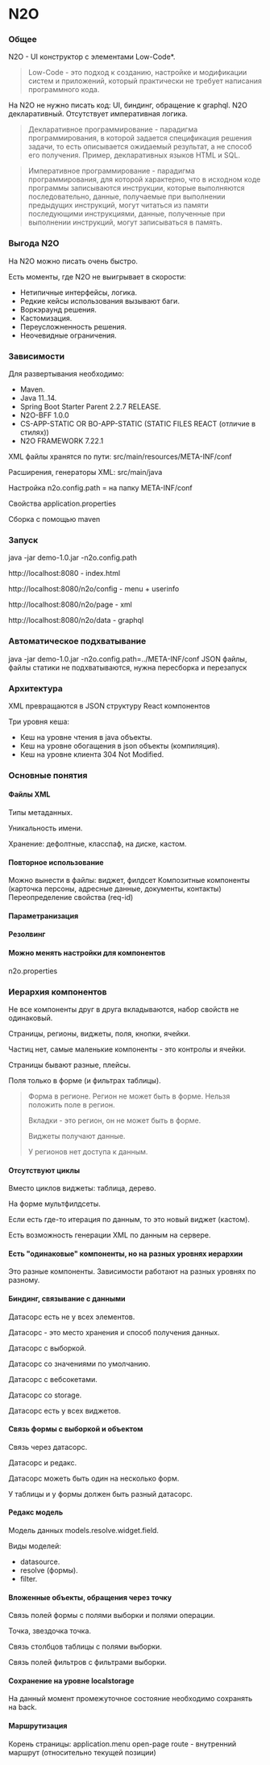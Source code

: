 # N2O

### Общее

N2O - UI конструктор с элементами Low-Code*.

> Low-Code - это подход к созданию, настройке и модификации систем и приложений, который практически не требует написания
программного кода.

На N2O не нужно писать код: UI, биндинг, обращение к graphql.
N2O декларативный. Отсутствует императивная логика.

> Декларативное программирование - парадигма программирования, в которой задается спецификация решения задачи, то есть
> описывается ожидаемый результат, а не способ его получения. Пример, декларативных языков HTML и SQL.

> Императивное программирование - парадигма программирования, для которой характерно, что в исходном коде программы
> записываются инструкции, которые выполняются последовательно, данные, получаемые при выполнении предыдущих инструкций,
> могут читаться из памяти последующими инструкциями, данные, полученные при выполнении инструкций, могут записываться 
> в память.

### Выгода N2O

На N2O можно писать очень быстро.

Есть моменты, где N2O не выигрывает в скорости:
* Нетипичные интерфейсы, логика.
* Редкие кейсы использования вызывают баги.
* Воркэраунд решения.
* Кастомизация.
* Переусложненность решения.
* Неочевидные ограничения.

### Зависимости

Для развертывания необходимо:
* Maven.
* Java 11..14.
* Spring Boot Starter Parent 2.2.7 RELEASE.
* N2O-BFF 1.0.0
* CS-APP-STATIC OR BO-APP-STATIC (STATIC FILES REACT (отличие в стилях))
* N2O FRAMEWORK 7.22.1

XML файлы хранятся по пути: src/main/resources/META-INF/conf

Расширения, генераторы XML: src/main/java

Настройка n2o.config.path = на папку META-INF/conf

Свойства application.properties

Сборка с помощью maven

### Запуск

java -jar demo-1.0.jar -n2o.config.path

http://localhost:8080 - index.html

http://localhost:8080/n2o/config - menu + userinfo

http://localhost:8080/n2o/page - xml

http://localhost:8080/n2o/data - graphql

### Автоматическое подхватывание

java -jar demo-1.0.jar -n2o.config.path=../META-INF/conf
JSON файлы, файлы статики не подхватываются, нужна пересборка и перезапуск

### Архитектура

XML превращаются в JSON структуру React компонентов

Три уровня кеша:
* Кеш на уровне чтения в java объекты.
* Кеш на уровне обогащения в json объекты (компиляция).
* Кеш на уровне клиента 304 Not Modified.

### Основные понятия

#### Файлы XML

Типы метаданных.

Уникальность имени.

Хранение: дефолтные, класспаф, на диске, кастом.

#### Повторное использование

Можно вынести в файлы: виджет, филдсет
Композитные компоненты (карточка персоны, адресные данные, документы, контакты)
Переопределение свойства (req-id)

#### Параметранизация

#### Резолвинг

#### Можно менять настройки для компонентов

n2o.properties

### Иерархия компонентов

Не все компоненты друг в друга вкладываются, набор свойств не одинаковый.

Страницы, регионы, виджеты, поля, кнопки, ячейки.

Частиц нет, самые маленькие компоненты - это контролы и ячейки.

Страницы бывают разные, плейсы.

Поля только в форме (и фильтрах таблицы).

> Форма в регионе. Регион не может быть в форме. Нельзя положить поле в регион.
> 
> Вкладки - это регион, он не может быть в форме.
> 
> Виджеты получают данные.
> 
> У регионов нет доступа к данным.

#### Отсутствуют циклы

Вместо циклов виджеты: таблица, дерево.

На форме мультфилдсеты.

Если есть где-то итерация по данным, то это новый виджет (кастом).

Есть возможность генерации XML по данным на сервере.

#### Есть "одинаковые" компоненты, но на разных уровнях иерархии

Это разные компоненты.
Зависимости работают на разных уровнях по разному.

#### Биндинг, связывание с данными

Датасорс есть не у всех элементов.

Датасорс - это место хранения и способ получения данных.

Датасорс с выборкой.

Датасорс со значениями по умолчанию.

Датасорс с вебсокетами.

Датасорс со storage.

Датасорс есть у всех виджетов.

#### Связь формы с выборкой и объектом

Связь через датасорс.

Датасорс и редакс.

Датасорс можеть быть один на несколько форм.

У таблицы и у формы должен быть разный датасорс.

#### Редакс модель

Модель данных models.resolve.widget.field.

Виды моделей:
* datasource.
* resolve (формы).
* filter.

#### Вложенные объекты, обращения через точку

Связь полей формы с полями выборки и полями операции.

Точка, звездочка точка.

Связь столбцов таблицы с полями выборки.

Связь полей фильтров с фильтрами выборки.

#### Сохранение на уровне localstorage

На данный момент промежуточное состояние необходимо сохранять на back.

#### Маршрутизация

Корень страницы: application.menu
open-page route - внутренний маршрут (относительно текущей позиции)


